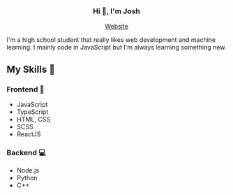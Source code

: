 <h3 align="center">Hi 👋, I'm Josh</h1>
<p align="center">
  <a href="https://joshchen984.github.io/">Website</a>
</p>
<p>I'm a high school student that really likes web development and machine learning. I mainly code in JavaScript but I'm always learning something new.</h3>

## My Skills :crystal_ball:
### Frontend :eyes:
- JavaScript
- TypeScript
- HTML, CSS
- SCSS
- ReactJS
### Backend :computer:
- Node.js
- Python
- C++
